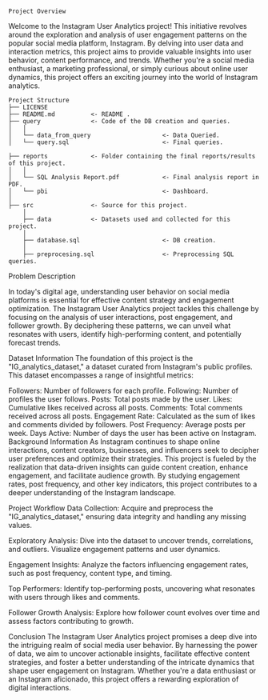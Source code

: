                                                                                             Project Overview

Welcome to the Instagram User Analytics project! This initiative revolves around the exploration and analysis of user engagement patterns on the popular social media platform, Instagram. By delving into user data and interaction metrics, this project aims to provide valuable insights into user behavior, content performance, and trends. Whether you're a social media enthusiast, a marketing professional, or simply curious about online user dynamics, this project offers an exciting journey into the world of Instagram analytics.
```
Project Structure
├── LICENSE
├── README.md          <- README .
├── query              <- Code of the DB creation and queries.
│   │
│   └── data_from_query                    <- Data Queried.
│   └── query.sql                          <- Final queries.

├── reports            <- Folder containing the final reports/results of this project.
│   │
│   └── SQL Analysis Report.pdf            <- Final analysis report in PDF.
│   └── pbi                                <- Dashboard.
│   
├── src                <- Source for this project.
    │
    ├── data           <- Datasets used and collected for this project.
    │   
    ├── database.sql                       <- DB creation.
    │
    ├── preprocesing.sql                   <- Preprocessing SQL queries.

```


    
Problem Description

In today's digital age, understanding user behavior on social media platforms is essential for effective content strategy and engagement optimization. The Instagram User Analytics project tackles this challenge by focusing on the analysis of user interactions, post engagement, and follower growth. By deciphering these patterns, we can unveil what resonates with users, identify high-performing content, and potentially forecast trends.

Dataset Information
The foundation of this project is the "IG_analytics_dataset," a dataset curated from Instagram's public profiles. This dataset encompasses a range of insightful metrics:

Followers: Number of followers for each profile.
Following: Number of profiles the user follows.
Posts: Total posts made by the user.
Likes: Cumulative likes received across all posts.
Comments: Total comments received across all posts.
Engagement Rate: Calculated as the sum of likes and comments divided by followers.
Post Frequency: Average posts per week.
Days Active: Number of days the user has been active on Instagram.
Background Information
As Instagram continues to shape online interactions, content creators, businesses, and influencers seek to decipher user preferences and optimize their strategies. This project is fueled by the realization that data-driven insights can guide content creation, enhance engagement, and facilitate audience growth. By studying engagement rates, post frequency, and other key indicators, this project contributes to a deeper understanding of the Instagram landscape.

Project Workflow
Data Collection: Acquire and preprocess the "IG_analytics_dataset," ensuring data integrity and handling any missing values.

Exploratory Analysis: Dive into the dataset to uncover trends, correlations, and outliers. Visualize engagement patterns and user dynamics.

Engagement Insights: Analyze the factors influencing engagement rates, such as post frequency, content type, and timing.

Top Performers: Identify top-performing posts, uncovering what resonates with users through likes and comments.

Follower Growth Analysis: Explore how follower count evolves over time and assess factors contributing to growth.



Conclusion
The Instagram User Analytics project promises a deep dive into the intriguing realm of social media user behavior. By harnessing the power of data, we aim to uncover actionable insights, facilitate effective content strategies, and foster a better understanding of the intricate dynamics that shape user engagement on Instagram. Whether you're a data enthusiast or an Instagram aficionado, this project offers a rewarding exploration of digital interactions.
